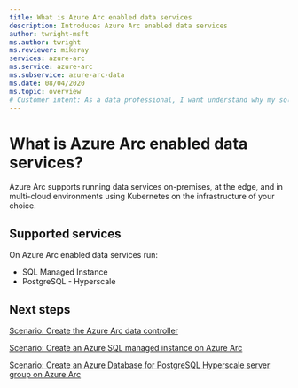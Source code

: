 ```yaml
---
title: What is Azure Arc enabled data services
description: Introduces Azure Arc enabled data services 
author: twright-msft
ms.author: twright
ms.reviewer: mikeray
services: azure-arc
ms.service: azure-arc
ms.subservice: azure-arc-data
ms.date: 08/04/2020
ms.topic: overview
# Customer intent: As a data professional, I want understand why my solutions would benefit from running with Azure Arc enabled so that I can leverage the capability of the feature..
---
```


# What is Azure Arc enabled data services?

Azure Arc supports running data services on-premises, at the edge, and in multi-cloud environments using Kubernetes on the infrastructure of your choice. 

## Supported services

On Azure Arc enabled data services run:

* SQL Managed Instance
* PostgreSQL - Hyperscale

## Next steps

[Scenario: Create the Azure Arc data controller](create-data-controller.md)

[Scenario: Create an Azure SQL managed instance on Azure Arc](create-sql-managed-instance.md)

[Scenario: Create an Azure Database for PostgreSQL Hyperscale server group on Azure Arc](create-postgresql-instances.md)